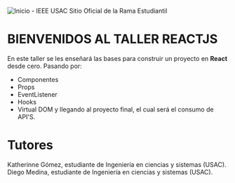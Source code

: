 ![Inicio - IEEE USAC Sitio Oficial de la Rama Estudiantil](https://usac.ieee.org.gt/wp-content/uploads/2020/03/cropped-LOGO-IEEE-USAC-CON-IEEE-3.png)


# BIENVENIDOS AL TALLER REACTJS

En este taller se les enseñará las bases para construir un proyecto en **React** desde cero. Pasando por: 

 - Componentes
 - Props 
 - EventListener
 - Hooks 
 - Virtual DOM
 y llegando al proyecto final, el cual será el consumo de API'S.


# Tutores

Katherinne Gómez, estudiante de Ingeniería en ciencias y sistemas (USAC).
Diego Medina, estudiante de Ingeniería en ciencias y sistemas (USAC).